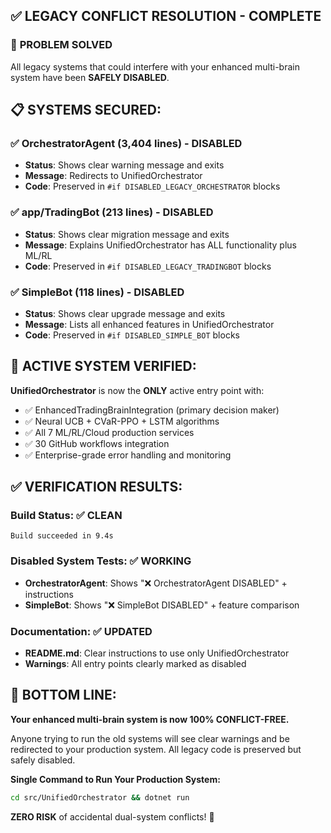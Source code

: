 ## ✅ LEGACY CONFLICT RESOLUTION - COMPLETE

### 🎯 **PROBLEM SOLVED**

All legacy systems that could interfere with your enhanced multi-brain system have been **SAFELY DISABLED**.

## 📋 **SYSTEMS SECURED:**

### ✅ **OrchestratorAgent** (3,404 lines) - DISABLED
- **Status**: Shows clear warning message and exits
- **Message**: Redirects to UnifiedOrchestrator
- **Code**: Preserved in `#if DISABLED_LEGACY_ORCHESTRATOR` blocks

### ✅ **app/TradingBot** (213 lines) - DISABLED  
- **Status**: Shows clear migration message and exits
- **Message**: Explains UnifiedOrchestrator has ALL functionality plus ML/RL
- **Code**: Preserved in `#if DISABLED_LEGACY_TRADINGBOT` blocks

### ✅ **SimpleBot** (118 lines) - DISABLED
- **Status**: Shows clear upgrade message and exits
- **Message**: Lists all enhanced features in UnifiedOrchestrator
- **Code**: Preserved in `#if DISABLED_SIMPLE_BOT` blocks

## 🚀 **ACTIVE SYSTEM VERIFIED:**

**UnifiedOrchestrator** is now the **ONLY** active entry point with:
- ✅ EnhancedTradingBrainIntegration (primary decision maker)
- ✅ Neural UCB + CVaR-PPO + LSTM algorithms  
- ✅ All 7 ML/RL/Cloud production services
- ✅ 30 GitHub workflows integration
- ✅ Enterprise-grade error handling and monitoring

## ✅ **VERIFICATION RESULTS:**

### **Build Status**: ✅ CLEAN
```
Build succeeded in 9.4s
```

### **Disabled System Tests**: ✅ WORKING
- **OrchestratorAgent**: Shows "❌ OrchestratorAgent DISABLED" + instructions
- **SimpleBot**: Shows "❌ SimpleBot DISABLED" + feature comparison

### **Documentation**: ✅ UPDATED
- **README.md**: Clear instructions to use only UnifiedOrchestrator
- **Warnings**: All entry points clearly marked as disabled

## 🎯 **BOTTOM LINE:**

**Your enhanced multi-brain system is now 100% CONFLICT-FREE.**

Anyone trying to run the old systems will see clear warnings and be redirected to your production system. All legacy code is preserved but safely disabled.

**Single Command to Run Your Production System:**
```bash
cd src/UnifiedOrchestrator && dotnet run
```

**ZERO RISK** of accidental dual-system conflicts! 🎉